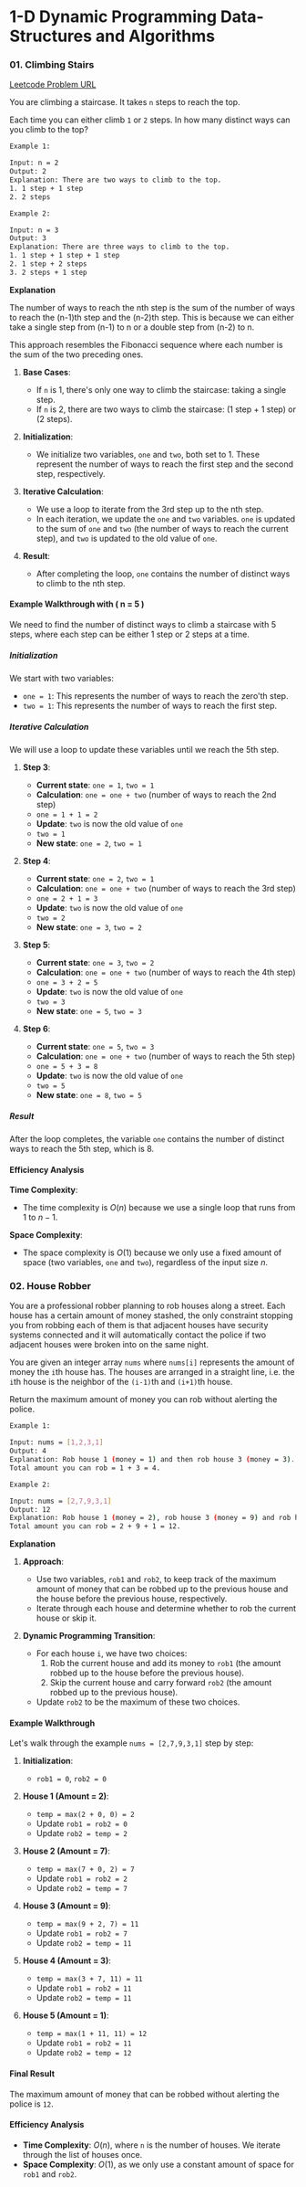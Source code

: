 # 1-D Dynamic Programming Data-Structures and Algorithms

### 01. Climbing Stairs

[Leetcode Problem URL](https://leetcode.com/problems/climbing-stairs/description/)

You are climbing a staircase. It takes `n` steps to reach the top.

Each time you can either climb `1` or `2` steps. In how many distinct ways can you climb to the top?

```bash
Example 1:

Input: n = 2
Output: 2
Explanation: There are two ways to climb to the top.
1. 1 step + 1 step
2. 2 steps
```

```bash
Example 2:

Input: n = 3
Output: 3
Explanation: There are three ways to climb to the top.
1. 1 step + 1 step + 1 step
2. 1 step + 2 steps
3. 2 steps + 1 step
```

**Explanation**

The number of ways to reach the nth step is the sum of the number of ways to reach the (n-1)th step and the (n-2)th step. This is because we can either take a single step from (n-1) to n or a double step from (n-2) to n.

This approach resembles the Fibonacci sequence where each number is the sum of the two preceding ones.

1. **Base Cases**:

   - If `n` is 1, there's only one way to climb the staircase: taking a single step.
   - If `n` is 2, there are two ways to climb the staircase: (1 step + 1 step) or (2 steps).

2. **Initialization**:

   - We initialize two variables, `one` and `two`, both set to 1. These represent the number of ways to reach the first step and the second step, respectively.

3. **Iterative Calculation**:

   - We use a loop to iterate from the 3rd step up to the nth step.
   - In each iteration, we update the `one` and `two` variables. `one` is updated to the sum of `one` and `two` (the number of ways to reach the current step), and `two` is updated to the old value of `one`.

4. **Result**:
   - After completing the loop, `one` contains the number of distinct ways to climb to the nth step.

#### Example Walkthrough with \( n = 5 \)

We need to find the number of distinct ways to climb a staircase with 5 steps, where each step can be either 1 step or 2 steps at a time.

##### Initialization

We start with two variables:

- `one = 1`: This represents the number of ways to reach the zero'th step.
- `two = 1`: This represents the number of ways to reach the first step.

##### Iterative Calculation

We will use a loop to update these variables until we reach the 5th step.

1. **Step 3**:

   - **Current state**: `one = 1`, `two = 1`
   - **Calculation**: `one = one + two` (number of ways to reach the 2nd step)
   - `one = 1 + 1 = 2`
   - **Update**: `two` is now the old value of `one`
   - `two = 1`
   - **New state**: `one = 2`, `two = 1`

2. **Step 4**:

   - **Current state**: `one = 2`, `two = 1`
   - **Calculation**: `one = one + two` (number of ways to reach the 3rd step)
   - `one = 2 + 1 = 3`
   - **Update**: `two` is now the old value of `one`
   - `two = 2`
   - **New state**: `one = 3`, `two = 2`

3. **Step 5**:

   - **Current state**: `one = 3`, `two = 2`
   - **Calculation**: `one = one + two` (number of ways to reach the 4th step)
   - `one = 3 + 2 = 5`
   - **Update**: `two` is now the old value of `one`
   - `two = 3`
   - **New state**: `one = 5`, `two = 3`

4. **Step 6**:
   - **Current state**: `one = 5`, `two = 3`
   - **Calculation**: `one = one + two` (number of ways to reach the 5th step)
   - `one = 5 + 3 = 8`
   - **Update**: `two` is now the old value of `one`
   - `two = 5`
   - **New state**: `one = 8`, `two = 5`

##### Result

After the loop completes, the variable `one` contains the number of distinct ways to reach the 5th step, which is 8.

#### Efficiency Analysis

**Time Complexity**:

- The time complexity is $O(n)$ because we use a single loop that runs from 1 to $n-1$.

**Space Complexity**:

- The space complexity is $O(1)$ because we only use a fixed amount of space (two variables, `one` and `two`), regardless of the input size $n$.

### 02. House Robber

You are a professional robber planning to rob houses along a street. Each house has a certain amount of money stashed, the only constraint stopping you from robbing each of them is that adjacent houses have security systems connected and it will automatically contact the police if two adjacent houses were broken into on the same night.

You are given an integer array `nums` where `nums[i]` represents the amount of money the `i`th house has. The houses are arranged in a straight line, i.e. the `i`th house is the neighbor of the `(i-1)`th and `(i+1)`th house.

Return the maximum amount of money you can rob without alerting the police.

```bash
Example 1:

Input: nums = [1,2,3,1]
Output: 4
Explanation: Rob house 1 (money = 1) and then rob house 3 (money = 3).
Total amount you can rob = 1 + 3 = 4.
```

```bash
Example 2:

Input: nums = [2,7,9,3,1]
Output: 12
Explanation: Rob house 1 (money = 2), rob house 3 (money = 9) and rob house 5 (money = 1).
Total amount you can rob = 2 + 9 + 1 = 12.
```

**Explanation**

1. **Approach**:

   - Use two variables, `rob1` and `rob2`, to keep track of the maximum amount of money that can be robbed up to the previous house and the house before the previous house, respectively.
   - Iterate through each house and determine whether to rob the current house or skip it.

2. **Dynamic Programming Transition**:
   - For each house `i`, we have two choices:
     1. Rob the current house and add its money to `rob1` (the amount robbed up to the house before the previous house).
     2. Skip the current house and carry forward `rob2` (the amount robbed up to the previous house).
   - Update `rob2` to be the maximum of these two choices.

#### Example Walkthrough

Let's walk through the example `nums = [2,7,9,3,1]` step by step:

1. **Initialization**:

   - `rob1 = 0`, `rob2 = 0`

2. **House 1 (Amount = 2)**:

   - `temp = max(2 + 0, 0) = 2`
   - Update `rob1 = rob2 = 0`
   - Update `rob2 = temp = 2`

3. **House 2 (Amount = 7)**:

   - `temp = max(7 + 0, 2) = 7`
   - Update `rob1 = rob2 = 2`
   - Update `rob2 = temp = 7`

4. **House 3 (Amount = 9)**:

   - `temp = max(9 + 2, 7) = 11`
   - Update `rob1 = rob2 = 7`
   - Update `rob2 = temp = 11`

5. **House 4 (Amount = 3)**:

   - `temp = max(3 + 7, 11) = 11`
   - Update `rob1 = rob2 = 11`
   - Update `rob2 = temp = 11`

6. **House 5 (Amount = 1)**:
   - `temp = max(1 + 11, 11) = 12`
   - Update `rob1 = rob2 = 11`
   - Update `rob2 = temp = 12`

#### Final Result

The maximum amount of money that can be robbed without alerting the police is `12`.

#### Efficiency Analysis

- **Time Complexity**: $O(n)$, where `n` is the number of houses. We iterate through the list of houses once.
- **Space Complexity**: $O(1)$, as we only use a constant amount of space for `rob1` and `rob2`.
